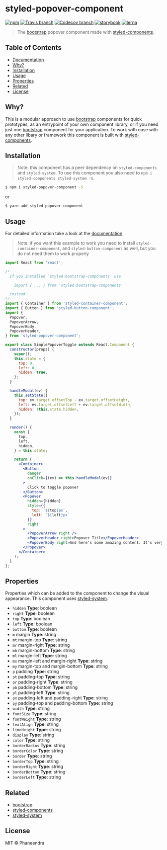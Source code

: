 # styled-popover-component

[![npm](https://img.shields.io/npm/v/styled-popover-component.svg?style=flat-square)](https://www.npmjs.com/package/styled-popover-component)
[![Travis branch](https://img.shields.io/travis/phaneendra/styled-bootstrap-components/master.svg?style=flat-square)](https://travis-ci.org/phaneendra/styled-bootstrap-components)
[![Codecov branch](https://img.shields.io/codecov/c/github/phaneendra/styled-bootstrap-components/master.svg?style=flat-square)](https://codecov.io/gh/phaneendra/styled-bootstrap-components)
[![storybook](https://img.shields.io/badge/docs%20with-storybook-f1618c.svg?style=flat-square)](https://phaneendra.github.io/styled-bootstrap-components)
[![lerna](https://img.shields.io/badge/maintained%20with-lerna-cc00ff.svg?style=flat-square)](https://lernajs.io/)

> The [bootstrap](https://getbootstrap.com) popover component made with [styled-components](https://styled-components.com).

## Table of Contents

* [Documentation](https://phaneendra.github.io/styled-bootstrap-components)
* [Why?](#why)
* [Installation](#installation)
* [Usage](#usage)
* [Properties](#properties)
* [Related](#related)
* [License](#license)

## Why?

This is a modular approach to use [bootstrap](https://getbootstrap.com) components for quick prototypes, as an entrypoint of your own component library, or if you need just one [bootstrap](https://getbootstrap.com) component for your application. To work with ease with any other libary or framework this component is built with [styled-components](https://styled-components.com).

## Installation

> Note: this component has a peer dependency on `styled-components` and `styled-system`. To use this component you also need to `npm i styled-components styled-system -S`.

```sh
$ npm i styled-popover-component -S
```

or

```sh
$ yarn add styled-popover-component
```

## Usage

For detailed information take a look at the [documentation](https://phaneendra.github.io/styled-bootstrap-components).

> Note: if you want this example to work you need to install `styled-container-component`, and `styled-button-component` as well, but you do not need them to work properly

```jsx
import React from 'react';

/*
  if you installed `styled-bootstrap-components` use

    import { ... } from 'styled-bootstrap-components'

  instead.
*/
import { Container } from 'styled-container-component';
import { Button } from 'styled-button-component';
import {
  Popover,
  PopoverArrow,
  PopoverBody,
  PopoverHeader,
} from 'styled-popover-component';

export class SimplePopoverToggle extends React.Component {
  constructor(props) {
    super();
    this.state = {
      top: 0,
      left: 0,
      hidden: true,
    };
  }

  handleModal(ev) {
    this.setState({
      top: ev.target.offsetTop - ev.target.offsetHeight,
      left: ev.target.offsetLeft + ev.target.offsetWidth,
      hidden: !this.state.hidden,
    });
  }

  render() {
    const {
      top,
      left,
      hidden,
    } = this.state;

    return (
      <Container>
        <Button
          danger
          onClick={(ev) => this.handleModal(ev)}
        >
          Click to toggle popover
        </Button>
        <Popover
          hidden={hidden}
          style={{
            top: `${top}px`,
            left: `${left}px`
          }}
          right
        >
          <PopoverArrow right />
          <PopoverHeader right>Popover Title</PopoverHeader>
          <PopoverBody right>And here's some amazing content. It's very engaging. Right?</PopoverBody>
        </Popover>
      </Container>
    );
  }
};
```

## Properties

Properties which can be added to the component to change the visual appearance. This component uses [styled-system](http://jxnblk.com/styled-system/).

* `hidden` **Type**: boolean
* `right` **Type**: boolean
* `top` **Type**: boolean
* `left` **Type**: boolean
* `bottom` **Type**: boolean
* `m` margin **Type**: string
* `mt` margin-top **Type**: string
* `mr` margin-right **Type**: string
* `mb` margin-bottom **Type**: string
* `ml` margin-left **Type**: string
* `mx` margin-left and margin-right **Type**: string
* `my` margin-top and margin-bottom **Type**: string
* `p`  padding **Type**: string
* `pt` padding-top **Type**: string
* `pr` padding-right **Type**: string
* `pb` padding-bottom **Type**: string
* `pl` padding-left **Type**: string
* `px` padding-left and padding-right **Type**: string
* `py` padding-top and padding-bottom **Type**: string
* `width` **Type**: string
* `fontSize` **Type**: string
* `fontWeight` **Type**: string
* `textAlign` **Type**: string
* `lineHeight` **Type**: string
* `display` **Type**: string
* `color` **Type**: string
* `borderRadius` **Type**: string
* `borderColor` **Type**: string
* `border` **Type**: string
* `borderTop` **Type**: string
* `borderRight` **Type**: string
* `borderBottom` **Type**: string
* `borderLeft` **Type**: string

## Related

* [bootstrap](https://getbootstrap.com)
* [styled-components](https://styled-components.com)
* [styled-system](http://jxnblk.com/styled-system/)

## License

MIT © Phaneendra

